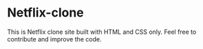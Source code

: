 # Netflix-clone
This is Netflix clone site built with HTML and CSS only. Feel free to contribute and improve the code.
